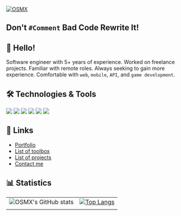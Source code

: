 [![OSMX](https://github.com/itsosmx/itsosmx/assets/49457438/e07f3a46-98f0-4407-9299-eac986cd0519 "OSMX")](https://www.osmx.me/)
## Don't `#Comment` Bad Code Rewrite It!

## 👋 Hello!
Software engineer with 5+ years of experience. Worked on freelance projects. Familiar with remote roles. Always seeking to gain more experience. Comfortable with `web`, `mobile`, `API`, and `game development`.

## 🛠️ Technologies & Tools
![](https://img.shields.io/badge/Code-Typescript-informational?style=flat&color=informational&logo=typescript)
![](https://img.shields.io/badge/Code-Next-informational?style=flat&color=informational&logo=next.js)
![](https://img.shields.io/badge/Code-JavaScript-informational?style=flat&color=informational&logo=javascript)
![](https://img.shields.io/badge/Code-React-informational?style=flat&color=informational&logo=react)
![](https://img.shields.io/badge/Code-Node-informational?style=flat&color=informational&logo=node.js)
![](https://img.shields.io/badge/Code-Games-informational?style=flat&color=informational&logo=csharp)

## 🔗 Links
- [Portfolio](https://osmx.me)
- [List of toolbox](https://osmx.me/toolbox)
- [List of projects](https://osmx.me/projects)
- [Contact me](https://osmx.me/contact)

## 📊 Statistics
|   |     |
|---|:---:|
|![OSMX's GitHub stats](https://osmx-github-stats.vercel.app/api?username=itsosmx&theme=dark&show_icons=true)| [![Top Langs](https://osmx-github-stats.vercel.app/api/top-langs/?username=itsosmx&layout=compact&theme=dark)](#) |
|   |     |

